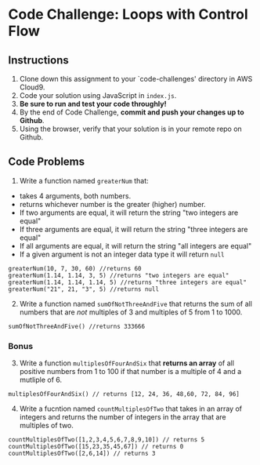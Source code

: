 # Code Challenge: Loops with Control Flow

## Instructions

1. Clone down this assignment to your `code-challenges' directory in AWS Cloud9.  
2. Code your solution using JavaScript in `index.js`. 
3. **Be sure to run and test your code throughly!**
4. By the end of Code Challenge, **commit and push your changes up to Github**.
5. Using the browser, verify that your solution is in your remote repo on Github.

## Code Problems

1. Write a function named `greaterNum` that:
  - takes 4 arguments, both numbers.
  - returns whichever number is the greater (higher) number.
  - If two arguments are equal, it will return the string "two integers are equal"
  - If three arguments are equal, it will return the string "three integers are equal"
  - If all arguments are equal, it will return the string "all integers are equal"
  - If a given argument is not an integer data type it will return `null`
```
greaterNum(10, 7, 30, 60) //returns 60
greaterNum(1.14, 1.14, 3, 5) //returns "two integers are equal"
greaterNum(1.14, 1.14, 1.14, 5) //returns "three integers are equal"
greaterNum("21", 21, "3", 5) //returns null
```

2. Write a function named `sumOfNotThreeAndFive` that returns the sum of all numbers that are *not* multiples of 3 and multiples of 5 from 1 to 1000.
```
sumOfNotThreeAndFive() //returns 333666
```


### Bonus 
3. Write a function `multiplesOfFourAndSix` that **returns an array** of all positive numbers from 1 to 100 if that number is a multiple of 4 and a mutliple of 6. 
```
multiplesOfFourAndSix() // returns [12, 24, 36, 48,60, 72, 84, 96]
```

4. Write a fucntion named `countMultiplesOfTwo` that takes in an array of integers and returns the number of integers in the array that are multiples of two. 
```
countMultiplesOfTwo([1,2,3,4,5,6,7,8,9,10]) // returns 5
countMultiplesOfTwo([15,23,35,45,67]) // returns 0
countMultiplesOfTwo([2,6,14]) // returns 3
```
